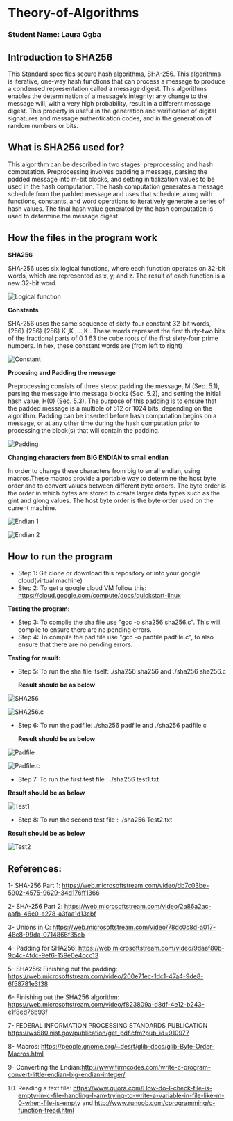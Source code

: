 # Theory-of-Algorithms

### Student Name: Laura Ogba


## Introduction to SHA256 

This Standard specifies secure hash algorithms, SHA-256. This algorithms is iterative, one-way hash
functions that can process a message to produce a condensed representation called a message
digest. This algorithms enables the determination of a message’s integrity: any change to the
message will, with a very high probability, result in a different message digest. This property is
useful in the generation and verification of digital signatures and message authentication codes,
and in the generation of random numbers or bits. 

## What is SHA256 used for?

This algorithm can be described in two stages: preprocessing and hash computation.
Preprocessing involves padding a message, parsing the padded message into m-bit blocks, and
setting initialization values to be used in the hash computation. The hash computation generates
a message schedule from the padded message and uses that schedule, along with functions,
constants, and word operations to iteratively generate a series of hash values. The final hash
value generated by the hash computation is used to determine the message digest. 
 
## How the files in the program work

**SHA256**

SHA-256 uses six logical functions, where each function operates on 32-bit
words, which are represented as x, y, and z. The result of each function is a new 32-bit word. 

![Logical function](https://github.com/LauraOgba/Theory-of-Algorithms/blob/master/screenshots/processing.PNG)

**Constants**

 SHA-256 uses the same sequence of sixty-four constant 32-bit words,
{256} {256} {256} K ,K ,…,K . These words represent the first thirty-two bits of the fractional parts of 0 1 63
the cube roots of the first sixty-four prime numbers. In hex, these constant words are (from left
to right)

![Constant](https://github.com/LauraOgba/Theory-of-Algorithms/blob/master/screenshots/constants.PNG)

**Procesing and Padding the message**

Preprocessing consists of three steps: padding the message, M (Sec. 5.1), parsing the message
into message blocks (Sec. 5.2), and setting the initial hash value, H(0) (Sec. 5.3). The purpose of this padding is to ensure that the padded message is a multiple of 512 or 1024
bits, depending on the algorithm. Padding can be inserted before hash computation begins on a
message, or at any other time during the hash computation prior to processing the block(s) that
will contain the padding. 

![Padding](https://github.com/LauraOgba/Theory-of-Algorithms/blob/master/screenshots/padding.PNG)

**Changing characters from BIG ENDIAN to small endian**

In order to change these characters from big to small endian, using macros.These macros provide a portable way to determine the host byte order and to convert values between different byte orders.
The byte order is the order in which bytes are stored to create larger data types such as the gint and glong values. The host byte order is the byte order used on the current machine.

![Endian 1](https://github.com/LauraOgba/Theory-of-Algorithms/blob/master/screenshots/Endian1.PNG)

![Endian 2](https://github.com/LauraOgba/Theory-of-Algorithms/blob/master/screenshots/Endian2.PNG)

## How to run the program

* Step 1: Git clone or download this repository or into your google cloud(virtual machine)
* Step 2: To get a google cloud VM follow this: https://cloud.google.com/compute/docs/quickstart-linux

**Testing the program:**

* Step 3: To complie the sha file use "gcc -o sha256 sha256.c". This will compile to ensure there are no pending errors.
* Step 4: To compile the pad file use "gcc -o padfile padfile.c", to also ensure that there are no pending errors.

**Testing for result:**

* Step 5: To run the sha file itself: ./sha256 sha256 and ./sha256 sha256.c

  **Result should be as below**
  
![SHA256](https://github.com/LauraOgba/Theory-of-Algorithms/blob/master/screenshots/sha256.PNG)

![SHA256.c](https://github.com/LauraOgba/Theory-of-Algorithms/blob/master/screenshots/sha256-2.PNG)
  
* Step 6: To run the padfile: ./sha256 padfile and ./sha256 padfile.c

  **Result should be as below**
  
![Padfile](https://github.com/LauraOgba/Theory-of-Algorithms/blob/master/screenshots/padfile1.PNG)

![Padfile.c](https://github.com/LauraOgba/Theory-of-Algorithms/blob/master/screenshots/padfile2.PNG)

  
 * Step 7: To run the first test file : ./sha256 test1.txt
 
  **Result should be as below**
  
  ![Test1](https://github.com/LauraOgba/Theory-of-Algorithms/blob/master/screenshots/test1.PNG)
  
  
 * Step 8: To run the second test file : ./sha256 Test2.txt
 
  **Result should be as below** 
  
  ![Test2](https://github.com/LauraOgba/Theory-of-Algorithms/blob/master/screenshots/Test2.PNG)
 


## References:
1- SHA-256 Part 1: https://web.microsoftstream.com/video/db7c03be-5902-4575-9629-34d176ff1366

2- SHA-256 Part 2: https://web.microsoftstream.com/video/2a86a2ac-aafb-46e0-a278-a3faa1d13cbf

3- Unions in C: https://web.microsoftstream.com/video/78dc0c8d-a017-48c8-99da-0714866f35cb

4- Padding for SHA256: https://web.microsoftstream.com/video/9daaf80b-9c4c-4fdc-9ef6-159e0e4ccc13

5- SHA256: Finishing out the padding: https://web.microsoftstream.com/video/200e71ec-1dc1-47a4-9de8-6f58781e3f38

6- Finishing out the SHA256 algorithm: https://web.microsoftstream.com/video/f823809a-d8df-4e12-b243-e1f8ed76b93f

7- FEDERAL INFORMATION PROCESSING STANDARDS PUBLICATION https://ws680.nist.gov/publication/get_pdf.cfm?pub_id=910977

8- Macros: https://people.gnome.org/~desrt/glib-docs/glib-Byte-Order-Macros.html

9- Converting the Endian:http://www.firmcodes.com/write-c-program-convert-little-endian-big-endian-integer/

10. Reading a text file: https://www.quora.com/How-do-I-check-file-is-empty-in-c-file-handling-I-am-trying-to-write-a-variable-in-file-like-m-0-when-file-is-empty and http://www.runoob.com/cprogramming/c-function-fread.html
  
